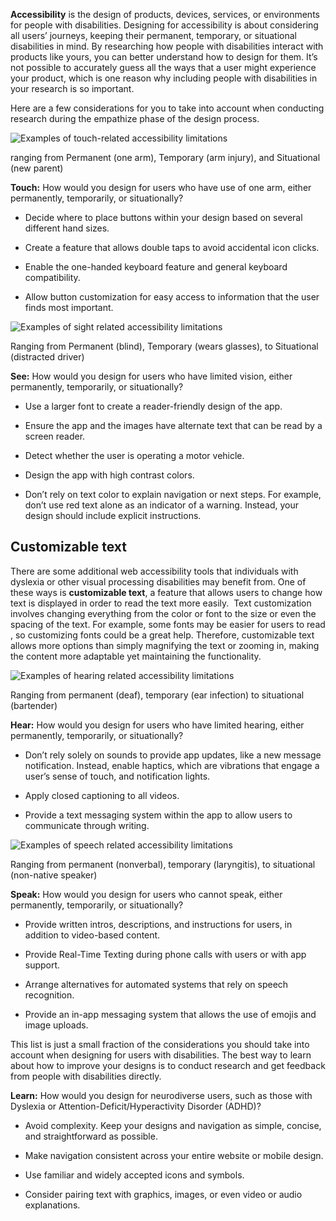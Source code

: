 **Accessibility** is the design of products, devices, services, or environments for people with disabilities. Designing for accessibility is about considering all users’ journeys, keeping their permanent, temporary, or situational disabilities in mind. By researching how people with disabilities interact with products like yours, you can better understand how to design for them. It’s not possible to accurately guess all the ways that a user might experience your product, which is one reason why including people with disabilities in your research is so important. 

Here are a few considerations for you to take into account when conducting research during the empathize phase of the design process.

![Examples of touch-related accessibility limitations](https://d3c33hcgiwev3.cloudfront.net/imageAssetProxy.v1/z1PXJjBrSWWT1yYwa4llCw_a1b39b453a0742a786bd4ec5b8a56bfc_Screenshot-2021-03-03-at-6.15.56-PM.png?expiry=1759881600000&hmac=-jgyPEcWcHt0hQ7n5Wf4SN6h9xgnR7cnr7_pVSNDq5Y)

ranging from Permanent (one arm), Temporary (arm injury), and Situational (new parent)

**Touch:** How would you design for users who have use of one arm, either permanently, temporarily, or situationally?

- Decide where to place buttons within your design based on several different hand sizes.
    
- Create a feature that allows double taps to avoid accidental icon clicks.
    
- Enable the one-handed keyboard feature and general keyboard compatibility.
    
- Allow button customization for easy access to information that the user finds most important.
    

![Examples of sight related accessibility limitations](https://d3c33hcgiwev3.cloudfront.net/imageAssetProxy.v1/00_ALut8SJqPwC7rfLiakA_086dd1042daf4aae9136f7705b2a19d5_Screenshot-2021-03-03-at-6.15.46-PM.png?expiry=1759881600000&hmac=Notcl1GMTwgiJC_oY60eGKIzvAl_4bmGJLJgsjnNgNs)

Ranging from Permanent (blind), Temporary (wears glasses), to Situational (distracted driver)

**See:** How would you design for users who have limited vision, either permanently, temporarily, or situationally?

- Use a larger font to create a reader-friendly design of the app.
    
- Ensure the app and the images have alternate text that can be read by a screen reader.
    
- Detect whether the user is operating a motor vehicle.
    
- Design the app with high contrast colors.
    
- Don’t rely on text color to explain navigation or next steps. For example, don’t use red text alone as an indicator of a warning. Instead, your design should include explicit instructions.
    

## Customizable text

There are some additional web accessibility tools that individuals with dyslexia or other visual processing disabilities may benefit from. One of these ways is **customizable text**, a feature that allows users to change how text is displayed in order to read the text more easily.  Text customization involves changing everything from the color or font to the size or even the spacing of the text. For example, some fonts may be easier for users to read , so customizing fonts could be a great help. Therefore, customizable text allows more options than simply magnifying the text or zooming in, making the content more adaptable yet maintaining the functionality.

![Examples of hearing related accessibility limitations](https://d3c33hcgiwev3.cloudfront.net/imageAssetProxy.v1/EhAtNRm_R0-QLTUZv0dPPw_bb948b641c2b4883a014b589092eddf2_Screenshot-2021-03-03-at-6.15.24-PM.png?expiry=1759881600000&hmac=I-XvjdYIoGCOhGncW97xoAJhNZ0uIO7MZ6O85COwJzE)

Ranging from permanent (deaf), temporary (ear infection) to situational (bartender)

**Hear:** How would you design for users who have limited hearing, either permanently, temporarily, or situationally? 

- Don’t rely solely on sounds to provide app updates, like a new message notification. Instead, enable haptics, which are vibrations that engage a user’s sense of touch, and notification lights.
    
- Apply closed captioning to all videos. 
    
- Provide a text messaging system within the app to allow users to communicate through writing.
    

![Examples of speech related accessibility limitations](https://d3c33hcgiwev3.cloudfront.net/imageAssetProxy.v1/tCMgnfpnR8qjIJ36ZzfKEA_ba522fae0891466fa7c2c38a8f3db33a_Screenshot-2021-03-03-at-6.15.07-PM.png?expiry=1759881600000&hmac=7LfqEujSbjbb-DAIw5kvAMVvkhxETN09AKNA_6W6mbA)

Ranging from permanent (nonverbal), temporary (laryngitis), to situational (non-native speaker)

**Speak:** How would you design for users who cannot speak, either permanently, temporarily, or situationally? 

- Provide written intros, descriptions, and instructions for users, in addition to video-based content.
    
- Provide Real-Time Texting during phone calls with users or with app support.
    
- Arrange alternatives for automated systems that rely on speech recognition.
    
- Provide an in-app messaging system that allows the use of emojis and image uploads.
    

This list is just a small fraction of the considerations you should take into account when designing for users with disabilities. The best way to learn about how to improve your designs is to conduct research and get feedback from people with disabilities directly.

**Learn:** How would you design for neurodiverse users, such as those with Dyslexia or Attention-Deficit/Hyperactivity Disorder (ADHD)? 

- Avoid complexity. Keep your designs and navigation as simple, concise, and straightforward as possible. 
    
- Make navigation consistent across your entire website or mobile design.
    
- Use familiar and widely accepted icons and symbols.
    
- Consider pairing text with graphics, images, or even video or audio explanations.